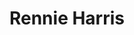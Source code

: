 ---
pid: FS158
title: Rennie Harris
location_transcription: Broad+Lombard
zipcode: NJ08021
outside_phl: Clementon NJ
neighborhood: 
age: '35'
age_range: 30-39
instagram: 
image_file_name: FS_158.jpg
proposal_transcription: |-
  -one of first founders to brig hip hop dance to mainstream America
  -founder of Rennie Harris Pure movement
topic: Music
topic_summary: '0'
type: Other No Form
keywords_other: 
credit: Heather McGinnis
image_labels: 
twitter: 
facebook: 
permalink: "/monuments/fs158/"
layout: item-page
---